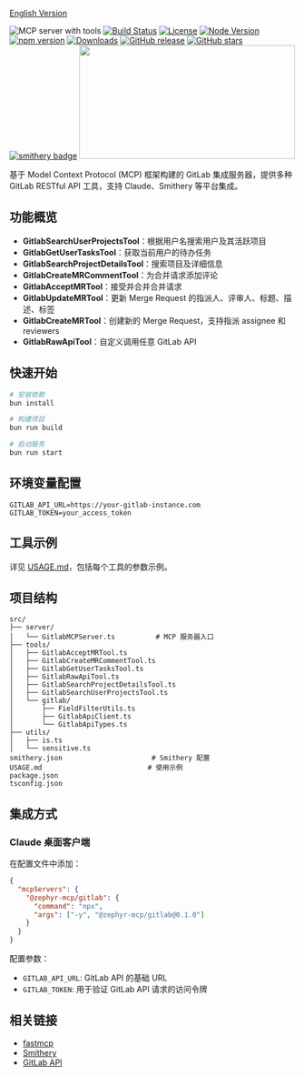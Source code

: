 [English Version](./README.en.md)

![](https://badge.mcpx.dev?type=server&features=tools 'MCP server with tools')
[![Build Status](https://github.com/ZephyrDeng/mcp-server-gitlab/actions/workflows/ci.yml/badge.svg)](https://github.com/ZephyrDeng/mcp-server-gitlab/actions)
[![License](https://img.shields.io/badge/license-MIT-blue)](./LICENSE)
[![Node Version](https://img.shields.io/node/v/@zephyr-mcp/gitlab)](https://nodejs.org)
[![npm version](https://img.shields.io/npm/v/@zephyr-mcp/gitlab)](https://npmjs.com/package/@zephyr-mcp/gitlab)
[![Downloads](https://img.shields.io/npm/dm/@zephyr-mcp/gitlab)](https://npmjs.com/package/@zephyr-mcp/gitlab)
[![GitHub release](https://img.shields.io/github/v/release/ZephyrDeng/mcp-server-gitlab)](https://github.com/ZephyrDeng/mcp-server-gitlab/releases)
[![GitHub stars](https://img.shields.io/github/stars/ZephyrDeng/mcp-server-gitlab)](https://github.com/ZephyrDeng/mcp-server-gitlab/stargazers)
[![smithery badge](https://smithery.ai/badge/@ZephyrDeng/mcp-server-gitlab)](https://smithery.ai/server/@ZephyrDeng/mcp-server-gitlab)
<a href="https://glama.ai/mcp/servers/@ZephyrDeng/mcp-server-gitlab">
  <img width="380" height="200" src="https://glama.ai/mcp/servers/@ZephyrDeng/mcp-server-gitlab/badge" />
</a>


基于 Model Context Protocol (MCP) 框架构建的 GitLab 集成服务器，提供多种 GitLab RESTful API 工具，支持 Claude、Smithery 等平台集成。

## 功能概览

- **GitlabSearchUserProjectsTool**：根据用户名搜索用户及其活跃项目
- **GitlabGetUserTasksTool**：获取当前用户的待办任务
- **GitlabSearchProjectDetailsTool**：搜索项目及详细信息
- **GitlabCreateMRCommentTool**：为合并请求添加评论
- **GitlabAcceptMRTool**：接受并合并合并请求
- **GitlabUpdateMRTool**：更新 Merge Request 的指派人、评审人、标题、描述、标签
- **GitlabCreateMRTool**：创建新的 Merge Request，支持指派 assignee 和 reviewers
- **GitlabRawApiTool**：自定义调用任意 GitLab API

## 快速开始

```bash
# 安装依赖
bun install

# 构建项目
bun run build

# 启动服务
bun run start
```

## 环境变量配置

```env
GITLAB_API_URL=https://your-gitlab-instance.com
GITLAB_TOKEN=your_access_token
```

## 工具示例

详见 [USAGE.md](./USAGE.md)，包括每个工具的参数示例。

## 项目结构

```
src/
├── server/
│   └── GitlabMCPServer.ts          # MCP 服务器入口
├── tools/
│   ├── GitlabAcceptMRTool.ts
│   ├── GitlabCreateMRCommentTool.ts
│   ├── GitlabGetUserTasksTool.ts
│   ├── GitlabRawApiTool.ts
│   ├── GitlabSearchProjectDetailsTool.ts
│   ├── GitlabSearchUserProjectsTool.ts
│   └── gitlab/
│       ├── FieldFilterUtils.ts
│       ├── GitlabApiClient.ts
│       └── GitlabApiTypes.ts
├── utils/
│   ├── is.ts
│   └── sensitive.ts
smithery.json                      # Smithery 配置
USAGE.md                          # 使用示例
package.json
tsconfig.json
```

## 集成方式

### Claude 桌面客户端

在配置文件中添加：

```json
{
  "mcpServers": {
    "@zephyr-mcp/gitlab": {
      "command": "npx",
      "args": ["-y", "@zephyr-mcp/gitlab@0.1.0"]
    }
  }
}
```

配置参数：
- `GITLAB_API_URL`: GitLab API 的基础 URL
- `GITLAB_TOKEN`: 用于验证 GitLab API 请求的访问令牌

## 相关链接

- [fastmcp](https://github.com/punkpeye/fastmcp)
- [Smithery](https://smithery.ai/docs)
- [GitLab API](https://docs.gitlab.com/ee/api/rest/)
